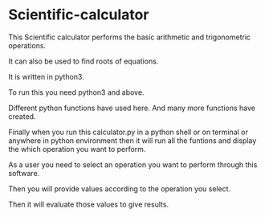 # Scientific-calculator
This Scientific calculator performs the basic arithmetic and trigonometric operations. 

It can also be used to find roots of equations.

It is written in python3.

To run this you need python3 and above.

Different python functions have used here. 
And many more functions have created. 

Finally when you run this calculator.py in a python shell or on terminal or anywhere in 
python environment then it will run all the funtions
and display the which operation you want to perform.

As a user you need to select an operation you want to perform through this software.

Then you will provide values according to the operation you select. 

Then it will evaluate those values to give results. 
